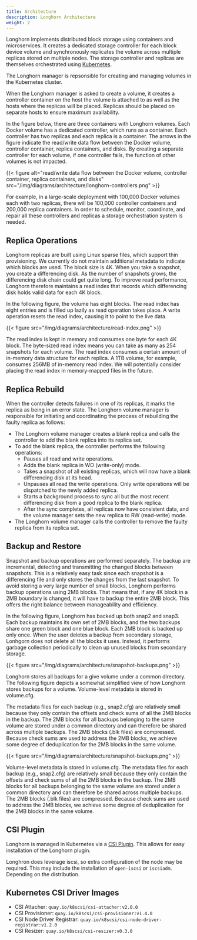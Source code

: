 ```yaml
---
title: Architecture
description: Longhorn Architecture
weight: 2
---
```



Longhorn implements distributed block storage using containers and microservices. It creates a dedicated storage controller for each block device volume and synchronously replicates the volume across multiple replicas stored on multiple nodes. The storage controller and replicas are themselves orchestrated using [Kubernetes](https://kubernetes.io).

The Longhorn manager is repsonsible for creating and managing volumes in the Kubernetes cluster.

When the Longhorn manager is asked to create a volume, it creates a controller container on the host the volume is attached to as well as the hosts where the replicas will be placed. Replicas should be placed on separate hosts to ensure maximum availability.

In the figure below, there are three containers with Longhorn volumes. Each Docker volume has a dedicated controller, which runs as a container. Each controller has two replicas and each replica is a container. The arrows in the figure indicate the read/write data flow between the Docker volume, controller container, replica containers, and disks. By creating a separate controller for each volume, if one controller fails, the function of other volumes is not impacted.

{{< figure alt="read/write data flow between the Docker volume, controller container, replica containers, and disks" src="/img/diagrams/architecture/longhorn-controllers.png" >}}

For example, in a large-scale deployment with 100,000 Docker volumes each with two replicas, there will be 100,000 controller containers and 200,000 replica containers. In order to schedule, monitor, coordinate, and repair all these controllers and replicas a storage orchestration system is needed.

## Replica Operations

Longhorn replicas are built using Linux sparse files, which support thin provisioning. We currently do not maintain additional metadata to indicate which blocks are used. The block size is 4K. When you take a snapshot, you create a differencing disk. As the number of snapshots grows, the differencing disk chain could get quite long. To improve read performance, Longhorn therefore maintains a read index that records which differencing disk holds valid data for each 4K block.

In the following figure, the volume has eight blocks. The read index has eight entries and is filled up lazily as read operation takes place. A write operation resets the read index, causing it to point to the live data.

{{< figure src="/img/diagrams/architecture/read-index.png" >}}

The read index is kept in memory and consumes one byte for each 4K block. The byte-sized read index means you can take as many as 254 snapshots for each volume. The read index consumes a certain amount of in-memory data structure for each replica. A 1TB volume, for example, consumes 256MB of in-memory read index. We will potentially consider placing the read index in memory-mapped files in the future.

## Replica Rebuild

When the controller detects failures in one of its replicas, it marks the replica as being in an error state. The Longhorn volume manager is responsible for initiating and coordinating the process of rebuilding the faulty replica as follows:

- The Longhorn volume manager creates a blank replica and calls the controller to add the blank replica into its replica set.
- To add the blank replica, the controller performs the following operations:
  - Pauses all read and write operations.
  - Adds the blank replica in WO (write-only) mode.
  - Takes a snapshot of all existing replicas, which will now have a blank differencing disk at its head.
  - Unpauses all read the write operations. Only write operations will be dispatched to the newly added replica.
  - Starts a background process to sync all but the most recent differencing disk from a good replica to the blank replica.
  - After the sync completes, all replicas now have consistent data, and the volume manager sets the new replica to RW (read-write) mode.
- The Longhorn volume manager calls the controller to remove the faulty replica from its replica set.

## Backup and Restore

Snapshot and backup operations are performed separately. The backup are incremental,  detecting and transmitting the changed blocks between snapshots. This is a relatively easy task since each snapshot is a differencing file and only stores the changes from the last snapshot. To avoid storing a very large number of small blocks, Longhorn performs backup operations using 2MB blocks. That means that, if any 4K block in a 2MB boundary is changed, it will have to backup the entire 2MB block. This offers the right balance between manageability and efficiency.

In the following figure, Longhorn has backed up both snap2 and snap3. Each backup maintains its own set of 2MB blocks, and the two backups share one green block and one blue block. Each 2MB block is backed up only once. When the user deletes a backup from secondary storage, Lonhgorn does not delete all the blocks it uses. Instead, it performs garbage collection periodically to clean up unused blocks from secondary storage.

{{< figure src="/img/diagrams/architecture/snapshot-backups.png" >}}

Longhorn stores all backups for a give volume under a common directory. The following figure depicts a somewhat simplified view of how Longhorn stores backups for a volume. Volume-level metadata is stored in volume.cfg.

The metadata files for each backup (e.g., snap2.cfg) are relatively small because they only contain the offsets and check sums of all the 2MB blocks in the backup. The 2MB blocks for all backups belonging to the same volume are stored under a common directory and can therefore be shared across multiple backups. The 2MB blocks (.blk files) are compressed. Because check sums are used to address the 2MB blocks, we achieve some degree of deduplication for the 2MB blocks in the same volume.

{{< figure src="/img/diagrams/architecture/snapshot-backups.png" >}}

Volume-level metadata is stored in volume.cfg. The metadata files for each backup (e.g., snap2.cfg) are relatively small because they only contain the offsets and check sums of all the 2MB blocks in the backup. The 2MB blocks for all backups belonging to the same volume are stored under a common directory and can therefore be shared across multiple backups. The 2MB blocks (.blk files) are compressed. Because check sums are used to address the 2MB blocks, we achieve some degree of deduplication for the 2MB blocks in the same volume.

## CSI Plugin

Longhorn is managed in Kubernetes via a [CSI Plugin](https://kubernetes-csi.github.io/docs/).  This allows for easy installation of the Longhorn plugin.

Longhron does leverage iscsi, so extra configuration of the node may be required.  This may include the installation of `open-iscsi` or `iscsiadm`. Depending on the distribution.

## Kubernetes CSI Driver Images

* CSI Attacher:  `quay.io/k8scsi/csi-attacher:v2.0.0`
* CSI Provisioner:  `quay.io/k8scsi/csi-provisioner:v1.4.0`
* CSI Node Driver Registrar:  `quay.io/k8scsi/csi-node-driver-registrar:v1.2.0`
* CSI Resizer:  `quay.io/k8scsi/csi-resizer:v0.3.0`
